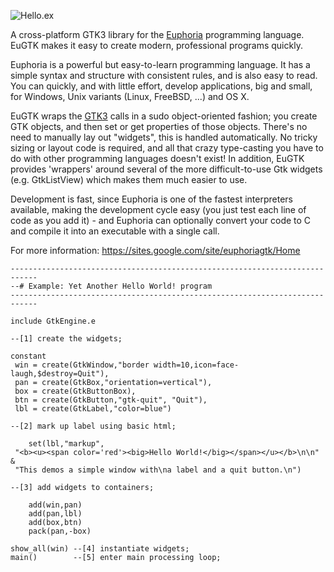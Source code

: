 ![Hello.ex](https://github.com/irvm/EuGTK/blob/master/hello.png?raw=true)

A cross-platform GTK3 library for the [Euphoria](http://openeuphoria.org)
programming language. EuGTK makes it easy to create modern, professional
programs quickly.

Euphoria is a powerful but easy-to-learn programming language. It has a simple
syntax and structure with consistent rules, and is also easy to read. You can
quickly, and with little effort, develop applications, big and small, for
Windows, Unix variants (Linux, FreeBSD, ...) and OS X.

EuGTK wraps the [GTK3](http://gtk.org) calls in a sudo object-oriented fashion;
you create GTK objects, and then set or get properties of those objects. There's
no need to manually lay out "widgets", this is handled automatically. No tricky
sizing or layout code is required, and all that crazy type-casting you have to
do with other programming languages doesn't exist! In addition, EuGTK provides
'wrappers' around several of the more difficult-to-use Gtk widgets (e.g.
GtkListView) which makes them much easier to use.

Development is fast, since Euphoria is one of the fastest interpreters
available, making the development cycle easy (you just test each line of code as
you add it) - and Euphoria can optionally convert your code to C and compile it
into an executable with a single call.

For more information: <https://sites.google.com/site/euphoriagtk/Home>

```
----------------------------------------------------------------------------
--# Example: Yet Another Hello World! program
----------------------------------------------------------------------------

include GtkEngine.e

--[1] create the widgets;

constant
 win = create(GtkWindow,"border width=10,icon=face-laugh,$destroy=Quit"),
 pan = create(GtkBox,"orientation=vertical"),
 box = create(GtkButtonBox),
 btn = create(GtkButton,"gtk-quit", "Quit"),
 lbl = create(GtkLabel,"color=blue")

--[2] mark up label using basic html;

    set(lbl,"markup",
 "<b><u><span color='red'><big>Hello World!</big></span></u></b>\n\n" &
 "This demos a simple window with\na label and a quit button.\n")

--[3] add widgets to containers;

    add(win,pan)
    add(pan,lbl)
    add(box,btn)
    pack(pan,-box)

show_all(win) --[4] instantiate widgets;
main()        --[5] enter main processing loop;
```
